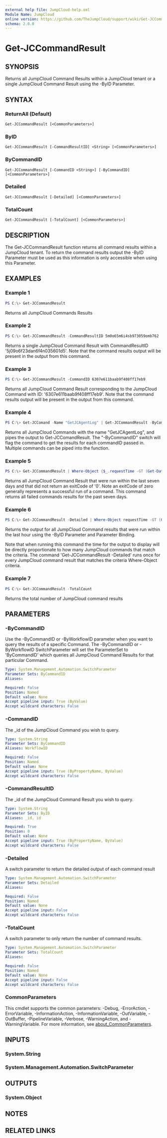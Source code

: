 ```yaml
---
external help file: JumpCloud-help.xml
Module Name: JumpCloud
online version: https://github.com/TheJumpCloud/support/wiki/Get-JCCommandResult
schema: 2.0.0
---
```


# Get-JCCommandResult

## SYNOPSIS
Returns all JumpCloud Command Results within a JumpCloud tenant or a single JumpCloud Command Result using the -ByID Parameter.

## SYNTAX

### ReturnAll (Default)
```
Get-JCCommandResult [<CommonParameters>]
```

### ByID
```
Get-JCCommandResult [-CommandResultID] <String> [<CommonParameters>]
```

### ByCommandID
```
Get-JCCommandResult [-CommandID <String>] [-ByCommandID] [<CommonParameters>]
```

### Detailed
```
Get-JCCommandResult [-Detailed] [<CommonParameters>]
```

### TotalCount
```
Get-JCCommandResult [-TotalCount] [<CommonParameters>]
```

## DESCRIPTION
The Get-JCCommandResult function returns all command results within a JumpCloud tenant. To return the command results output the -ByID Parameter must be used as this information is only accessible when using this Parameter.

## EXAMPLES

### Example 1
```powershell
PS C:\> Get-JCCommandResult
```

Returns all JumpCloud Commands Results

### Example 2
```powershell
PS C:\> Get-JCCommandResult -CommandResultID 5m0o65m6i4sb973059omb762
```

Returns a single JumpCloud Command Result with CommandResultID '5j09o6f23dan6f4n035601d5'. Note that the command results output will be present in the output from this command.

### Example 3
```powershell
PS C:\> Get-JCCommandResult -CommandID 6307e611baab9f408ff17eb9
```

Returns all JumpCloud Command Result corresponding to the JumpCloud Command with ID: '6307e611baab9f408ff17eb9'. Note that the command results output will be present in the output from this command.

### Example 4
```powershell
PS C:\> Get-JCComand -Name "GetJCAgentLog" | Get-JCCommandResult -ByCommandID
```

Returns all JumpCloud Commands with the name "GetJCAgentLog", and pipes the output to Get-JCComandResult. The "-ByCommandID" switch will flag the command to get the results for each commandID passed in. Multiple commands can be piped into the function.

### Example 5
```powershell
PS C:\> Get-JCCommandResult | Where-Object {$_.requestTime -GT (Get-Date).AddDays(-7) -and $_.exitCode -ne 0}
```

Returns all JumpCloud Command Result that were run within the last seven days and that did not return an exitCode of '0'. Note an exitCode of zero generally represents a successful run of a command. This command returns all failed commands results for the past seven days.

### Example 6
```powershell
PS C:\> Get-JCCommandResult -Detailed | Where-Object requestTime -GT (Get-Date).AddHours(-1) | Select-Object -ExpandProperty output
```

Returns the output for all JumpCloud Command results that were run within the last hour using the -ByID Parameter and Parameter Binding.

Note that when running this command the time for the output to display will be directly proportionate to how many JumpCloud commands that match the criteria. The command 'Get-JCCommandResult -Detailed' runs once for every JumpCloud command result that matches the criteria Where-Object criteria.

### Example 7
```powershell
PS C:\> Get-JCCommandResult -TotalCount
```

Returns the total number of JumpCloud command results

## PARAMETERS

### -ByCommandID
Use the -ByCommandID or -ByWorkflowID parameter when you want to query the results of a specific Command. The -ByCommandID or -ByWorkflowID SwitchParameter will set the ParameterSet to 'ByCommandID' which queries all JumpCloud Command Results for that particular Command.

```yaml
Type: System.Management.Automation.SwitchParameter
Parameter Sets: ByCommandID
Aliases:

Required: False
Position: Named
Default value: None
Accept pipeline input: True (ByValue)
Accept wildcard characters: False
```

### -CommandID
The _id of the JumpCloud Command you wish to query.

```yaml
Type: System.String
Parameter Sets: ByCommandID
Aliases: WorkflowID

Required: False
Position: Named
Default value: None
Accept pipeline input: True (ByPropertyName, ByValue)
Accept wildcard characters: False
```

### -CommandResultID
The _id of the JumpCloud Command Result you wish to query.

```yaml
Type: System.String
Parameter Sets: ByID
Aliases: _id, id

Required: True
Position: 0
Default value: None
Accept pipeline input: True (ByPropertyName, ByValue)
Accept wildcard characters: False
```

### -Detailed
A switch parameter to return the detailed output of each command result

```yaml
Type: System.Management.Automation.SwitchParameter
Parameter Sets: Detailed
Aliases:

Required: False
Position: Named
Default value: None
Accept pipeline input: False
Accept wildcard characters: False
```

### -TotalCount
A switch parameter to only return the number of command results.

```yaml
Type: System.Management.Automation.SwitchParameter
Parameter Sets: TotalCount
Aliases:

Required: False
Position: Named
Default value: None
Accept pipeline input: False
Accept wildcard characters: False
```

### CommonParameters
This cmdlet supports the common parameters: -Debug, -ErrorAction, -ErrorVariable, -InformationAction, -InformationVariable, -OutVariable, -OutBuffer, -PipelineVariable, -Verbose, -WarningAction, and -WarningVariable. For more information, see [about_CommonParameters](http://go.microsoft.com/fwlink/?LinkID=113216).

## INPUTS

### System.String

### System.Management.Automation.SwitchParameter

## OUTPUTS

### System.Object
## NOTES

## RELATED LINKS
